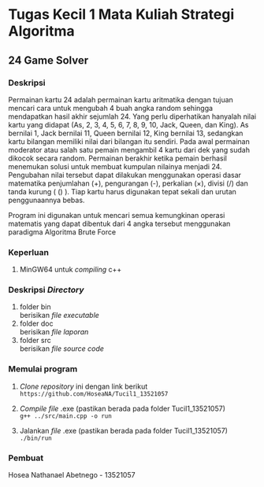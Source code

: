 # Tugas Kecil 1 Mata Kuliah Strategi Algoritma 
## 24 Game Solver

### Deskripsi
Permainan kartu 24 adalah permainan kartu aritmatika dengan tujuan mencari cara untuk 
mengubah 4 buah angka random sehingga mendapatkan hasil akhir sejumlah 24. Yang perlu diperhatikan hanyalah nilai 
kartu yang didapat (As, 2, 3, 4, 5, 6, 7, 8, 9, 10, Jack, Queen, dan King). As bernilai 1, Jack 
bernilai 11, Queen bernilai 12, King bernilai 13, sedangkan kartu bilangan memiliki nilai dari 
bilangan itu sendiri. Pada awal permainan moderator atau salah satu pemain mengambil 4 
kartu dari dek yang sudah dikocok secara random. Permainan berakhir ketika pemain berhasil 
menemukan solusi untuk membuat kumpulan nilainya menjadi 24. Pengubahan nilai 
tersebut dapat dilakukan menggunakan operasi dasar matematika penjumlahan (+), 
pengurangan (-), perkalian (×), divisi (/) dan tanda kurung ( () ). Tiap kartu harus digunakan 
tepat sekali dan urutan penggunaannya bebas.

Program ini digunakan untuk mencari semua kemungkinan operasi matematis yang dapat dibentuk dari 4 angka tersebut menggunakan paradigma Algoritma Brute Force

### Keperluan
1. MinGW64 untuk *compiling* c++

### Deskripsi *Directory*
1. folder bin <br>
berisikan *file executable*
2. folder doc <br>
berisikan *file laporan*
3. folder src <br>
berisikan *file source code*

### Memulai program
1. *Clone repository* ini dengan link berikut <br>
`https://github.com/HoseaNA/Tucil1_13521057`

2. *Compile file* .exe (pastikan berada pada folder Tucil1_13521057) <br>
`g++ ../src/main.cpp -o run`

3. Jalankan *file* .exe (pastikan berada pada folder Tucil1_13521057) <br>
`./bin/run`

### Pembuat
Hosea Nathanael Abetnego - 13521057

